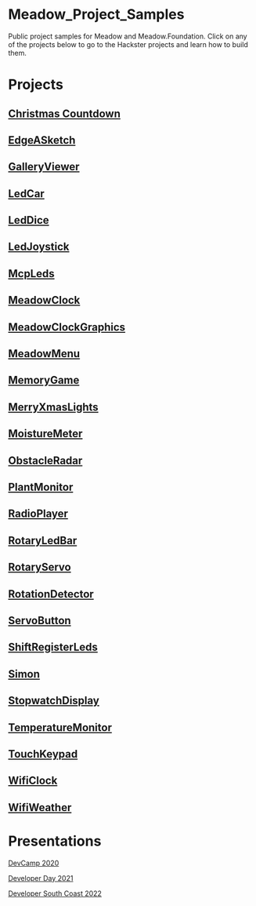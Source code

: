 # Meadow_Project_Samples

Public project samples for Meadow and Meadow.Foundation. Click on any of the projects below to go to the Hackster projects and learn how to build them.

# Projects

## [Christmas Countdown](https://www.hackster.io/wilderness-labs/christmas-countdown-timer-w-an-lcd-display-rtc-and-meadow-e4cf9c)
## [EdgeASketch](https://www.hackster.io/wilderness-labs/make-an-edgeasketch-with-meadow-6955c3)
## [GalleryViewer](https://www.hackster.io/wilderness-labs/make-an-image-gallery-with-an-st7789-display-and-meadow-a80f5c)
## [LedCar](https://www.hackster.io/wilderness-labs/meadow-rover-part-1-motor-control-85107d)
## [LedDice](https://www.hackster.io/wilderness-labs/roll-an-led-dice-with-a-push-button-using-meadow-3beb46)
## [LedJoystick](https://www.hackster.io/wilderness-labs/using-a-2-axis-analog-joystick-with-meadow-e3188e)
## [McpLeds](https://www.hackster.io/wilderness-labs/expanding-io-ports-on-meadow-with-an-mcp23008-23a512)
## [MeadowClock](https://www.hackster.io/wilderness-labs/build-a-clock-with-meadow-s-onboard-real-time-clock-chip-2b1f85)
## [MeadowClockGraphics](https://www.hackster.io/wilderness-labs/working-with-graphics-on-a-st7789-display-using-meadow-e2295a)
## [MeadowMenu](https://www.hackster.io/wilderness-labs/build-an-interactive-menu-with-textdisplaymenu-using-meadow-218884)
## [MemoryGame](https://www.hackster.io/wilderness-labs/build-your-own-memory-game-with-meadow-a40933)
## [MerryXmasLights](https://www.hackster.io/wilderness-labs/build-smart-holiday-lights-with-rgb-led-strips-using-meadow-1b0f53)
## [MoistureMeter](https://www.hackster.io/wilderness-labs/soil-moisture-sensor-and-led-bar-graph-using-meadow-88c2c3)
## [ObstacleRadar](https://www.hackster.io/wilderness-labs/build-an-obstacle-radar-with-meadow-d9bf2e)
## [PlantMonitor](https://www.hackster.io/wildernesslabs/build-your-own-plant-monitor-using-meadow-5a4b6c)
## [RadioPlayer](https://www.hackster.io/wilderness-labs/build-an-fm-radio-player-with-meadow-8c0a63)
## [RotaryLedBar](https://www.hackster.io/wilderness-labs/control-a-ledbar-using-a-rotary-encoder-with-meadow-30efeb)
## [RotaryServo](https://www.hackster.io/wilderness-labs/control-a-servo-with-a-rotary-encoder-using-meadow-47c003)
## [RotationDetector](https://www.hackster.io/wilderness-labs/make-a-basic-level-with-an-mpu6050-four-leds-and-meadow-53a883)
## [ServoButton](https://www.hackster.io/wilderness-labs/control-a-servo-with-a-push-button-using-meadow-c6c996)
## [ShiftRegisterLeds](https://www.hackster.io/wilderness-labs/expanding-io-ports-of-a-meadow-with-a-74hc595-dde681)
## [Simon](https://www.hackster.io/wilderness-labs/build-your-own-simon-game-with-meadow-3701d5)
## [StopwatchDisplay](https://www.hackster.io/wilderness-labs/build-a-stopwatch-with-meadow-168011)
## [TemperatureMonitor](https://www.hackster.io/wilderness-labs/build-your-own-temperature-monitor-with-meadow-edc696)
## [TouchKeypad](https://www.hackster.io/wilderness-labs/working-with-a-touch-keypad-and-spi-display-using-meadow-ddb040)
## [WifiClock](https://www.hackster.io/wilderness-labs/build-a-wifi-connected-clock-using-meadow-e0c6b6)
## [WifiWeather](https://www.hackster.io/wilderness-labs/weather-station-using-public-web-service-using-meadow-e47765)

# Presentations

[DevCamp 2020](source/DevCamp%202020/)

[Developer Day 2021](sources/DeveloperDat2021/)

[Developer South Coast 2022](sources/DeveloperSouthCoast/)
